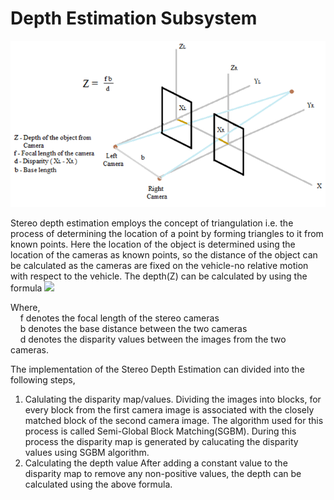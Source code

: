 # Depth Estimation Subsystem
![Alt text](images/depth.png?raw=true "Title")

Stereo depth estimation employs the concept of triangulation i.e. the process of determining the location of a point by forming triangles to it from known points. Here the location of the object is determined using the location of the cameras as known points, so the distance of the object can be calculated as the cameras are fixed on the vehicle-no relative motion with respect to the vehicle.
The depth(Z) can be calculated by using the formula
<img src="https://render.githubusercontent.com/render/math?math=Z = \frac{fb}{d}">

Where,  
&nbsp;&nbsp;&nbsp; f  denotes the focal length of the stereo cameras  
&nbsp;&nbsp;&nbsp; b  denotes the base distance between the two cameras  
&nbsp;&nbsp;&nbsp; d  denotes the disparity values between the images from the two cameras.  

The implementation of the Stereo Depth Estimation can divided into the following steps,
1. Calulating the disparity map/values.
	Dividing the images into blocks, for every block from the first camera image is associated with the closely matched block of the second camera image. The algorithm used for this process is called Semi-Global Block Matching(SGBM). During this process the disparity map is generated by calucating the disparity values using SGBM algorithm.
2. Calculating the depth value
	After adding a constant value to the disparity map to remove any non-positive values, the depth can be calculated using the above formula.
